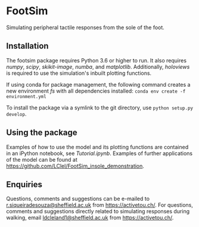 # FootSim
Simulating peripheral tactile responses from the sole of the foot.

## Installation
The footsim package requires Python 3.6 or higher to run. It also requires *numpy*, *scipy*, *skikit-image*, *numba*, and *matplotlib*. Additionally, *holoviews* is required to use the simulation's inbuilt plotting functions.

If using conda for package management, the following command creates a new environment *fs* with all dependencies installed:
```conda env create -f environment.yml```

To install the package via a symlink to the git directory, use ```python setup.py develop```.

## Using the package
Examples of how to use the model and its plotting functions are contained in an iPython notebook, see *Tutorial.ipynb*.
Examples of further applications of the model can be found at https://github.com/LClel/FootSim_insole_demonstration.


## Enquiries

Questions, comments and suggestions can be e-mailed to r.siqueiradesouza@sheffield.ac.uk from https://activetou.ch/. 
For questions, comments and suggestions directly related to simulating responses during walking, email ldcleland1@sheffield.ac.uk from https://activetou.ch/.
